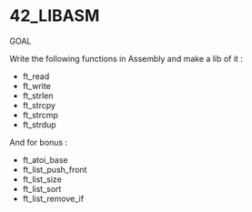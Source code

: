 # 42_LIBASM

GOAL

  Write the following functions in Assembly and make a lib of it :
  - ft_read
  - ft_write
  - ft_strlen
  - ft_strcpy
  - ft_strcmp
  - ft_strdup
    
  And for bonus :
  - ft_atoi_base
  - ft_list_push_front
  - ft_list_size
  - ft_list_sort
  - ft_list_remove_if

